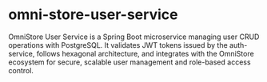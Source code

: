 # omni-store-user-service
OmniStore User Service is a Spring Boot microservice managing user CRUD operations with PostgreSQL. It validates JWT tokens issued by the auth-service, follows hexagonal architecture, and integrates with the OmniStore ecosystem for secure, scalable user management and role-based access control.
